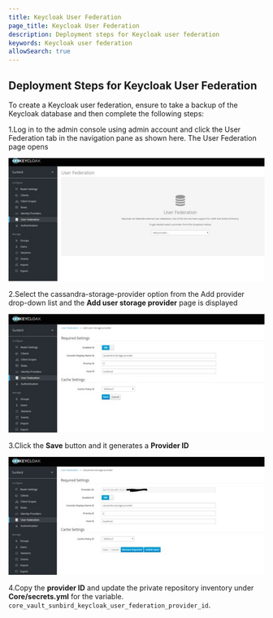 ```yaml
---
title: Keycloak User Federation
page_title: Keycloak User Federation
description: Deployment steps for Keycloak user federation
keywords: Keycloak user federation
allowSearch: true
--- 
```


## Deployment Steps for Keycloak User Federation

To create a Keycloak user federation, ensure to take a backup of the Keycloak database and then complete the following steps:

1.Log in to the admin console using admin account and click the User Federation tab in the navigation pane as shown here. The User Federation page opens

<img src='developer-docs/server-installation/images/keycloak_user_federation.png'>

2.Select the cassandra-storage-provider option from the Add provider drop-down list and the **Add user storage provider** page is displayed 

<img src='developer-docs/server-installation/images/keycloak_user_storage_provider.png'>

3.Click the **Save** button and it generates a **Provider ID** 

<img src='developer-docs/server-installation/images/keycloak_cassandra_storage_provider.png'>

4.Copy the **provider ID** and update the private repository inventory under **Core/secrets.yml** for the variable. `core_vault_sunbird_keycloak_user_federation_provider_id`. 

